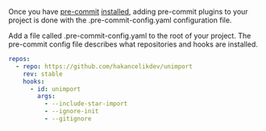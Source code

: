 Once you have [pre-commit](https://pre-commit.com/)
[installed](https://pre-commit.com/#install), adding pre-commit plugins to your project
is done with the .pre-commit-config.yaml configuration file.

Add a file called .pre-commit-config.yaml to the root of your project. The pre-commit
config file describes what repositories and hooks are installed.

```yaml
repos:
  - repo: https://github.com/hakancelikdev/unimport
    rev: stable
    hooks:
      - id: unimport
        args:
          - --include-star-import
          - --ignore-init
          - --gitignore
```
